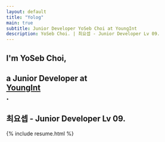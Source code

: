 ```yaml
---
layout: default
title: "Yolog"
main: true
subtitle: Junior Developer YoSeb Choi at YoungInt
description: YoSeb Choi. | 최요셉 - Junior Developer Lv 09.
---
```

<div class="intro-animation">
<section class="explanation">
    <h1 class="intro">
    I'm YoSeb Choi,
    </h1>
    <h1 class="intro">a Junior Developer at 
        <div class="intro-link">
            <a class="transition" href="https://youngint.com/" target="_blank">
                YoungInt
            </a>
            <div class="underline-mask transition"></div>
            <div class="underline"></div>
        </div>.
    </h1>
    <h2 class="intro">최요셉 - Junior Developer Lv 09.</h2>
</section>
</div>
{% include resume.html %}
